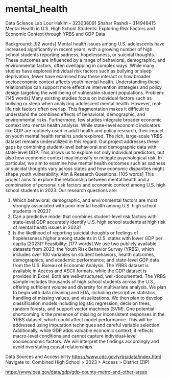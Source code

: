 # mental_health
Data Science Lab
Lour Hakim – 323038091
Shahar Rashdi – 314948415
Mental Health in U.S. High School Students: 
Exploring Risk Factors and Economic Context through YRBS and GDP Data

Background:  [92 words]
Mental health issues among U.S. adolescents have increased significantly in recent years, with a growing number of high school students reporting sadness, hopelessness, or suicidal thoughts. These outcomes are influenced by a range of behavioral, demographic, and environmental factors, often overlapping in complex ways. While many studies have explored individual risk factors such as bullying or sleep deprivation, fewer have examined how these interact or how broader socioeconomic context affects youth mental health. Understanding these relationships can support more effective intervention strategies and policy design targeting the well-being of vulnerable student populations.
Problem:  [145 words]
Many existing studies focus on individual factors such as bullying or sleep when analyzing adolescent mental health. However, real-life risk factors often overlap. This fragmentation makes it difficult to understand the combined effects of behavioral, demographic, and environmental risks. Furthermore, few studies integrate broader economic context into mental health analysis. While state-level economic indicators like GDP are routinely used in adult health and policy research, their impact on youth mental health remains underexplored. The rich, large-scale YRBS dataset remains underutilized in this regard. Our project addresses these gaps by combining student-level behavioral and demographic data with state-level GDP. This allows us to explore not only individual predictors, but also how economic context may intensify or mitigate psychological risk. In particular, we aim to examine how mental health outcomes such as sadness or suicidal thoughts vary across states and how economic disparities might shape youth vulnerability.
Aim & Research Questions:  [105 words]
This project aims to explore the relationship between mental health and a combination of personal risk factors and economic context among U.S. high school students in 2023. Our research questions are:
1.	Which behavioral, demographic, and environmental factors are most strongly associated with poor mental health among U.S. high school students in 2023? 
2.	Can a predictive model that combines student-level risk factors with state-level GDP accurately identify U.S. high school students at high risk of mental health issues in 2023?
3.	Is the likelihood of reporting suicidal thoughts or feelings of hopelessness higher among students in U.S. states with lower GDP per capita (2023)?
Feasibility:  [177 words]
We use two publicly available datasets from 2023: the Youth Risk Behavior Survey (YRBS), which includes over 100 variables on student behaviors, health outcomes, demographics, and academic performance; and state-level GDP data from the U.S. Bureau of Economic Analysis. The YRBS dataset is available in Access and ASCII formats, while the GDP dataset is provided in Excel. Both are well-structured, well-documented.
The YRBS sample includes thousands of high school students across the U.S., offering sufficient volume and diversity for multivariate analysis. We plan to begin with data cleaning and EDA, including descriptive statistics, handling of missing values, and visualizations. We then plan to develop classification models including logistic regression, decision trees, random forests, and support vector machines (SVM).
One potential shortcoming is the presence of missing or inconsistent responses in the YRBS dataset, which could affect model performance. This will be addressed using imputation techniques and careful variable selection. Additionally, while GDP adds valuable economic context, it reflects macro-level conditions and cannot capture individual-level socioeconomic factors. We will interpret the findings accordingly and avoid overstating causal relationships.

Data Sources and Accessibility
https://www.cdc.gov/yrbs/data/index.html
Navigate to: Combined High School > 2023 > Access > District (ZIP)

https://www.bea.gov/data/gdp/gdp-county-metro-and-other-areas

